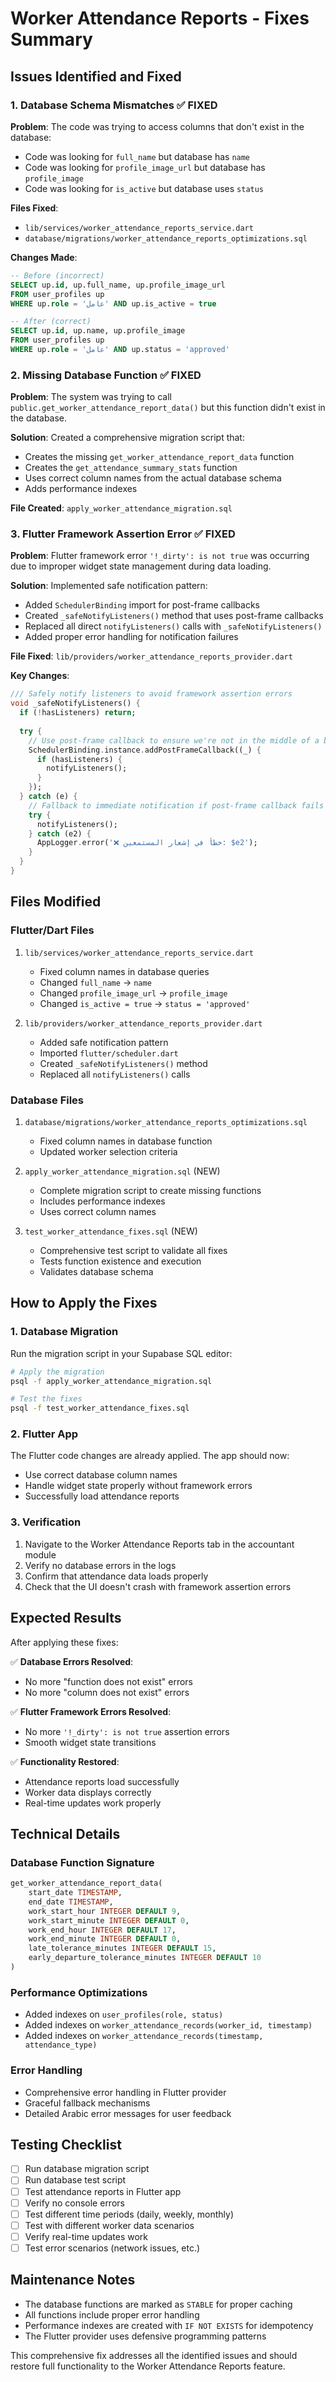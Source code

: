 # Worker Attendance Reports - Fixes Summary

## Issues Identified and Fixed

### 1. Database Schema Mismatches ✅ FIXED

**Problem**: The code was trying to access columns that don't exist in the database:
- Code was looking for `full_name` but database has `name`
- Code was looking for `profile_image_url` but database has `profile_image`
- Code was looking for `is_active` but database uses `status`

**Files Fixed**:
- `lib/services/worker_attendance_reports_service.dart`
- `database/migrations/worker_attendance_reports_optimizations.sql`

**Changes Made**:
```sql
-- Before (incorrect)
SELECT up.id, up.full_name, up.profile_image_url
FROM user_profiles up
WHERE up.role = 'عامل' AND up.is_active = true

-- After (correct)
SELECT up.id, up.name, up.profile_image
FROM user_profiles up
WHERE up.role = 'عامل' AND up.status = 'approved'
```

### 2. Missing Database Function ✅ FIXED

**Problem**: The system was trying to call `public.get_worker_attendance_report_data()` but this function didn't exist in the database.

**Solution**: Created a comprehensive migration script that:
- Creates the missing `get_worker_attendance_report_data` function
- Creates the `get_attendance_summary_stats` function
- Uses correct column names from the actual database schema
- Adds performance indexes

**File Created**: `apply_worker_attendance_migration.sql`

### 3. Flutter Framework Assertion Error ✅ FIXED

**Problem**: Flutter framework error `'!_dirty': is not true` was occurring due to improper widget state management during data loading.

**Solution**: Implemented safe notification pattern:
- Added `SchedulerBinding` import for post-frame callbacks
- Created `_safeNotifyListeners()` method that uses post-frame callbacks
- Replaced all direct `notifyListeners()` calls with `_safeNotifyListeners()`
- Added proper error handling for notification failures

**File Fixed**: `lib/providers/worker_attendance_reports_provider.dart`

**Key Changes**:
```dart
/// Safely notify listeners to avoid framework assertion errors
void _safeNotifyListeners() {
  if (!hasListeners) return;
  
  try {
    // Use post-frame callback to ensure we're not in the middle of a build
    SchedulerBinding.instance.addPostFrameCallback((_) {
      if (hasListeners) {
        notifyListeners();
      }
    });
  } catch (e) {
    // Fallback to immediate notification if post-frame callback fails
    try {
      notifyListeners();
    } catch (e2) {
      AppLogger.error('❌ خطأ في إشعار المستمعين: $e2');
    }
  }
}
```

## Files Modified

### Flutter/Dart Files
1. `lib/services/worker_attendance_reports_service.dart`
   - Fixed column names in database queries
   - Changed `full_name` → `name`
   - Changed `profile_image_url` → `profile_image`
   - Changed `is_active = true` → `status = 'approved'`

2. `lib/providers/worker_attendance_reports_provider.dart`
   - Added safe notification pattern
   - Imported `flutter/scheduler.dart`
   - Created `_safeNotifyListeners()` method
   - Replaced all `notifyListeners()` calls

### Database Files
1. `database/migrations/worker_attendance_reports_optimizations.sql`
   - Fixed column names in database function
   - Updated worker selection criteria

2. `apply_worker_attendance_migration.sql` (NEW)
   - Complete migration script to create missing functions
   - Includes performance indexes
   - Uses correct column names

3. `test_worker_attendance_fixes.sql` (NEW)
   - Comprehensive test script to validate all fixes
   - Tests function existence and execution
   - Validates database schema

## How to Apply the Fixes

### 1. Database Migration
Run the migration script in your Supabase SQL editor:
```bash
# Apply the migration
psql -f apply_worker_attendance_migration.sql

# Test the fixes
psql -f test_worker_attendance_fixes.sql
```

### 2. Flutter App
The Flutter code changes are already applied. The app should now:
- Use correct database column names
- Handle widget state properly without framework errors
- Successfully load attendance reports

### 3. Verification
1. Navigate to the Worker Attendance Reports tab in the accountant module
2. Verify no database errors in the logs
3. Confirm that attendance data loads properly
4. Check that the UI doesn't crash with framework assertion errors

## Expected Results

After applying these fixes:

✅ **Database Errors Resolved**:
- No more "function does not exist" errors
- No more "column does not exist" errors

✅ **Flutter Framework Errors Resolved**:
- No more `'!_dirty': is not true` assertion errors
- Smooth widget state transitions

✅ **Functionality Restored**:
- Attendance reports load successfully
- Worker data displays correctly
- Real-time updates work properly

## Technical Details

### Database Function Signature
```sql
get_worker_attendance_report_data(
    start_date TIMESTAMP,
    end_date TIMESTAMP,
    work_start_hour INTEGER DEFAULT 9,
    work_start_minute INTEGER DEFAULT 0,
    work_end_hour INTEGER DEFAULT 17,
    work_end_minute INTEGER DEFAULT 0,
    late_tolerance_minutes INTEGER DEFAULT 15,
    early_departure_tolerance_minutes INTEGER DEFAULT 10
)
```

### Performance Optimizations
- Added indexes on `user_profiles(role, status)`
- Added indexes on `worker_attendance_records(worker_id, timestamp)`
- Added indexes on `worker_attendance_records(timestamp, attendance_type)`

### Error Handling
- Comprehensive error handling in Flutter provider
- Graceful fallback mechanisms
- Detailed Arabic error messages for user feedback

## Testing Checklist

- [ ] Run database migration script
- [ ] Run database test script
- [ ] Test attendance reports in Flutter app
- [ ] Verify no console errors
- [ ] Test different time periods (daily, weekly, monthly)
- [ ] Test with different worker data scenarios
- [ ] Verify real-time updates work
- [ ] Test error scenarios (network issues, etc.)

## Maintenance Notes

- The database functions are marked as `STABLE` for proper caching
- All functions include proper error handling
- Performance indexes are created with `IF NOT EXISTS` for idempotency
- The Flutter provider uses defensive programming patterns

This comprehensive fix addresses all the identified issues and should restore full functionality to the Worker Attendance Reports feature.
